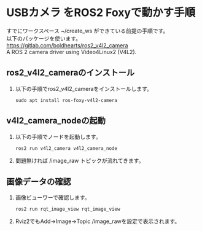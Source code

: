 # USBカメラ をROS2 Foxyで動かす手順

すでにワークスペース ~/create_ws ができている前提の手順です。  
以下のパッケージを使います。  
https://gitlab.com/boldhearts/ros2_v4l2_camera  
A ROS 2 camera driver using Video4Linux2 (V4L2).  

## ros2_v4l2_cameraのインストール

1. 以下の手順でros2_v4l2_cameraをインストールします。
    ```
    sudo apt install ros-foxy-v4l2-camera 
    ```

## v4l2_camera_nodeの起動

1. 以下の手順でノードを起動します。
    ```
    ros2 run v4l2_camera v4l2_camera_node
    ```
1. 問題無ければ /image_raw トピックが流れてきます。

## 画像データの確認

1. 画像ビューワーで確認します。
    ```
    ros2 run rqt_image_view rqt_image_view
    ```
1. Rviz2でもAdd→Image→Topic /image_rawを設定で表示されます。
